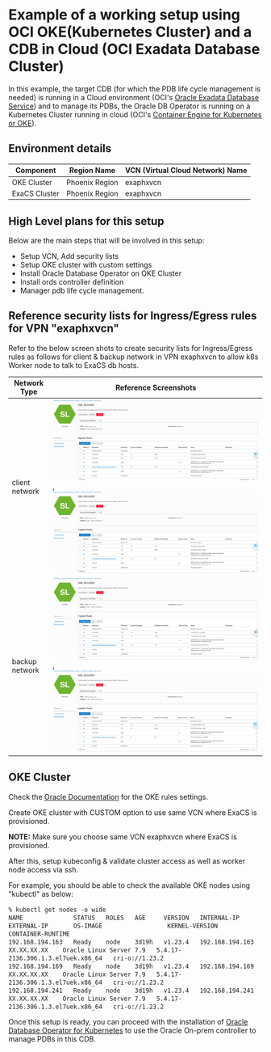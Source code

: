 # Example of a working setup using OCI OKE(Kubernetes Cluster) and a CDB in Cloud (OCI Exadata Database Cluster)

In this example, the target CDB (for which the PDB life cycle management is needed) is running in a Cloud environment (OCI's [Oracle Exadata Database Service](https://docs.oracle.com/en-us/iaas/exadatacloud/index.html)) and to manage its PDBs, the Oracle DB Operator is running on a Kubernetes Cluster running in cloud (OCI's [Container Engine for Kubernetes or OKE](https://docs.oracle.com/en-us/iaas/Content/ContEng/Concepts/contengoverview.htm#Overview_of_Container_Engine_for_Kubernetes)).


## Environment details

| Component     | Region Name   |VCN (Virtual Cloud Network) Name|
| ------------- | ------------- |--------------------------------|
| OKE Cluster   | Phoenix Region|exaphxvcn|
| ExaCS Cluster | Phoenix Region|exaphxvcn|


## High Level plans for this setup

Below are the main steps that will be involved in this setup:

- Setup VCN, Add security lists
- Setup OKE cluster with custom settings
- Install Oracle Database Operator on OKE Cluster
- Install ords controller definition
- Manager pdb life cycle management.


## Reference security lists for Ingress/Egress rules for VPN "exaphxvcn"

Refer to the below screen shots to create security lists for Ingress/Egress rules as follows for client & backup network in VPN exaphxvcn to allow k8s Worker node to talk to ExaCS db hosts.

|Network Type|Reference Screenshots|
|------------|---------------------|
|client network| ![](../images/K8S_SECURE1.png),![](../images/K8S_SECURE2.png)|
|backup network| ![](../images/K8S_SECURE3.png),![](../images/K8S_SECURE4.png)|


## OKE Cluster

Check the [Oracle Documentation](https://docs.oracle.com/en-us/iaas/Content/ContEng/Concepts/contengnetworkconfigexample.htm#example-privatek8sapi-privateworkers-publiclb) for the OKE rules settings.

Create OKE cluster with CUSTOM option to use same VCN where ExaCS is provisioned. 

**NOTE:** Make sure you choose same VCN exaphxvcn where ExaCS is provisioned.

After this, setup kubeconfig & validate cluster access as well as worker node access via ssh.

For example, you should be able to check the available OKE nodes using "kubectl" as below:

```
% kubectl get nodes -o wide
NAME              STATUS   ROLES   AGE     VERSION   INTERNAL-IP       EXTERNAL-IP       OS-IMAGE                  KERNEL-VERSION                      CONTAINER-RUNTIME
192.168.194.163   Ready    node    3d19h   v1.23.4   192.168.194.163   XX.XX.XX.XX    Oracle Linux Server 7.9   5.4.17-2136.306.1.3.el7uek.x86_64   cri-o://1.23.2
192.168.194.169   Ready    node    3d19h   v1.23.4   192.168.194.169   XX.XX.XX.XX    Oracle Linux Server 7.9   5.4.17-2136.306.1.3.el7uek.x86_64   cri-o://1.23.2
192.168.194.241   Ready    node    3d19h   v1.23.4   192.168.194.241   XX.XX.XX.XX    Oracle Linux Server 7.9   5.4.17-2136.306.1.3.el7uek.x86_64   cri-o://1.23.2
```

Once this setup is ready, you can proceed with the installation of [Oracle Database Operator for Kubernetes](https://github.com/oracle/oracle-database-operator/blob/main/README.md) to use the Oracle On-prem controller to manage PDBs in this CDB.
